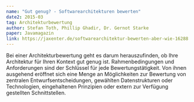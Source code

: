 ```yaml
---
name: "Gut genug? - Softwarearchitekturen bewerten"
date2: 2015-03
tag: Architekturbewertung
author: Stefan Toth, Phillip Ghadir, Dr. Gernot Starke
paper: Javamagazin
link: https://jaxenter.de/softwarearchitektur-bewerten-aber-wie-16288
---
```

Bei einer Architekturbewertung geht es darum herauszufinden, ob Ihre Architektur für Ihren Kontext
gut genug ist. Rahmenbedingungen und Anforderungen sind der Schlüssel für jede Bewertungstätigkeit.
Von ihnen ausgehend eröffnet sich eine Menge an Möglichkeiten zur Bewertung von zentralen
Entwurfsentscheidungen, gewählten Datenstrukturen oder Technologien, eingehaltenen Prinzipien oder
extern zur Verfügung gestellten Schnittstellen.
